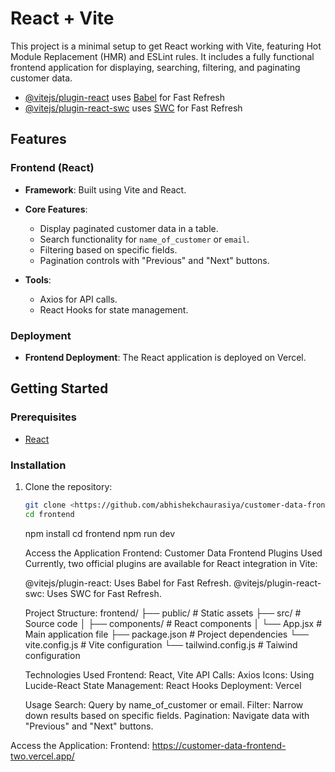 # React + Vite

This project is a minimal setup to get React working with Vite, featuring Hot Module Replacement (HMR) and ESLint rules. It includes a fully functional frontend application for displaying, searching, filtering, and paginating customer data.

- [@vitejs/plugin-react](https://github.com/vitejs/vite-plugin-react/blob/main/packages/plugin-react/README.md) uses [Babel](https://babeljs.io/) for Fast Refresh
- [@vitejs/plugin-react-swc](https://github.com/vitejs/vite-plugin-react-swc) uses [SWC](https://swc.rs/) for Fast Refresh

## Features

### Frontend (React)

- **Framework**: Built using Vite and React.
- **Core Features**:

  - Display paginated customer data in a table.
  - Search functionality for `name_of_customer` or `email`.
  - Filtering based on specific fields.
  - Pagination controls with "Previous" and "Next" buttons.

- **Tools**:
  - Axios for API calls.
  - React Hooks for state management.

### Deployment

- **Frontend Deployment**: The React application is deployed on Vercel.

## Getting Started

### Prerequisites

- [React](https://reactjs.org/)

### Installation

1. Clone the repository:

   ```bash
   git clone <https://github.com/abhishekchaurasiya/customer-data-frontend>
   cd frontend
   ```

   npm install
   cd frontend
   npm run dev

   Access the Application
   Frontend: Customer Data Frontend
   Plugins Used
   Currently, two official plugins are available for React integration in Vite:

   @vitejs/plugin-react: Uses Babel for Fast Refresh.
   @vitejs/plugin-react-swc: Uses SWC for Fast Refresh.

   Project Structure:
   frontend/
   ├── public/ # Static assets
   ├── src/ # Source code
   │ ├── components/ # React components
   │ └── App.jsx # Main application file
   ├── package.json # Project dependencies
   └── vite.config.js # Vite configuration
   └── tailwind.config.js # Taiwind configuration

   Technologies Used
   Frontend: React, Vite
   API Calls: Axios
   Icons: Using Lucide-React
   State Management: React Hooks
   Deployment: Vercel

   Usage
   Search: Query by name_of_customer or email.
   Filter: Narrow down results based on specific fields.
   Pagination: Navigate data with "Previous" and "Next" buttons.

Access the Application:
Frontend: https://customer-data-frontend-two.vercel.app/
